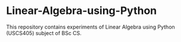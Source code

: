 # Linear-Algebra-using-Python
This repository contains experiments of Linear Algebra using Python (USCS405) subject of BSc CS.
